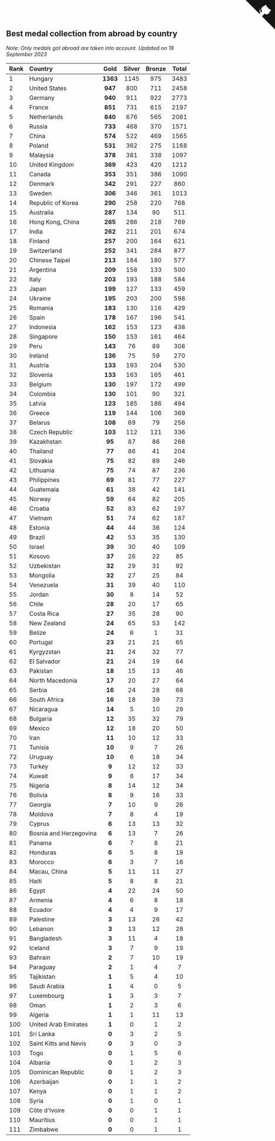 ## Best medal collection from abroad by country

*Note: Only medals got abroad are taken into account.*
*Updated on 19 September 2023*

| Rank | Country | Gold | Silver | Bronze | Total |
| :--- | :--- | :--: | :--: | :--: | :--: |
| 1 | Hungary | **1363** | 1145 | 975 | 3483 |
| 2 | United States | **947** | 800 | 711 | 2458 |
| 3 | Germany | **940** | 911 | 922 | 2773 |
| 4 | France | **851** | 731 | 615 | 2197 |
| 5 | Netherlands | **840** | 676 | 565 | 2081 |
| 6 | Russia | **733** | 468 | 370 | 1571 |
| 7 | China | **574** | 522 | 469 | 1565 |
| 8 | Poland | **531** | 362 | 275 | 1168 |
| 9 | Malaysia | **378** | 381 | 338 | 1097 |
| 10 | United Kingdom | **369** | 423 | 420 | 1212 |
| 11 | Canada | **353** | 351 | 386 | 1090 |
| 12 | Denmark | **342** | 291 | 227 | 860 |
| 13 | Sweden | **306** | 346 | 361 | 1013 |
| 14 | Republic of Korea | **290** | 258 | 220 | 768 |
| 15 | Australia | **287** | 134 | 90 | 511 |
| 16 | Hong Kong, China | **265** | 286 | 218 | 769 |
| 17 | India | **262** | 211 | 201 | 674 |
| 18 | Finland | **257** | 200 | 164 | 621 |
| 19 | Switzerland | **252** | 341 | 284 | 877 |
| 20 | Chinese Taipei | **213** | 184 | 180 | 577 |
| 21 | Argentina | **209** | 158 | 133 | 500 |
| 22 | Italy | **203** | 193 | 188 | 584 |
| 23 | Japan | **199** | 127 | 133 | 459 |
| 24 | Ukraine | **195** | 203 | 200 | 598 |
| 25 | Romania | **183** | 130 | 116 | 429 |
| 26 | Spain | **178** | 167 | 196 | 541 |
| 27 | Indonesia | **162** | 153 | 123 | 438 |
| 28 | Singapore | **150** | 153 | 161 | 464 |
| 29 | Peru | **143** | 76 | 89 | 308 |
| 30 | Ireland | **136** | 75 | 59 | 270 |
| 31 | Austria | **133** | 193 | 204 | 530 |
| 32 | Slovenia | **133** | 163 | 165 | 461 |
| 33 | Belgium | **130** | 197 | 172 | 499 |
| 34 | Colombia | **130** | 101 | 90 | 321 |
| 35 | Latvia | **123** | 185 | 186 | 494 |
| 36 | Greece | **119** | 144 | 106 | 369 |
| 37 | Belarus | **108** | 69 | 79 | 256 |
| 38 | Czech Republic | **103** | 112 | 121 | 336 |
| 39 | Kazakhstan | **95** | 87 | 86 | 268 |
| 40 | Thailand | **77** | 86 | 41 | 204 |
| 41 | Slovakia | **75** | 82 | 89 | 246 |
| 42 | Lithuania | **75** | 74 | 87 | 236 |
| 43 | Philippines | **69** | 81 | 77 | 227 |
| 44 | Guatemala | **61** | 38 | 42 | 141 |
| 45 | Norway | **59** | 64 | 82 | 205 |
| 46 | Croatia | **52** | 83 | 62 | 197 |
| 47 | Vietnam | **51** | 74 | 62 | 187 |
| 48 | Estonia | **44** | 44 | 36 | 124 |
| 49 | Brazil | **42** | 53 | 35 | 130 |
| 50 | Israel | **39** | 30 | 40 | 109 |
| 51 | Kosovo | **37** | 26 | 22 | 85 |
| 52 | Uzbekistan | **32** | 29 | 31 | 92 |
| 53 | Mongolia | **32** | 27 | 25 | 84 |
| 54 | Venezuela | **31** | 39 | 40 | 110 |
| 55 | Jordan | **30** | 8 | 14 | 52 |
| 56 | Chile | **28** | 20 | 17 | 65 |
| 57 | Costa Rica | **27** | 35 | 28 | 90 |
| 58 | New Zealand | **24** | 65 | 53 | 142 |
| 59 | Belize | **24** | 6 | 1 | 31 |
| 60 | Portugal | **23** | 21 | 21 | 65 |
| 61 | Kyrgyzstan | **21** | 24 | 32 | 77 |
| 62 | El Salvador | **21** | 24 | 19 | 64 |
| 63 | Pakistan | **18** | 15 | 13 | 46 |
| 64 | North Macedonia | **17** | 20 | 27 | 64 |
| 65 | Serbia | **16** | 24 | 28 | 68 |
| 66 | South Africa | **16** | 18 | 39 | 73 |
| 67 | Nicaragua | **14** | 5 | 10 | 29 |
| 68 | Bulgaria | **12** | 35 | 32 | 79 |
| 69 | Mexico | **12** | 18 | 20 | 50 |
| 70 | Iran | **11** | 10 | 12 | 33 |
| 71 | Tunisia | **10** | 9 | 7 | 26 |
| 72 | Uruguay | **10** | 6 | 18 | 34 |
| 73 | Turkey | **9** | 12 | 12 | 33 |
| 74 | Kuwait | **9** | 8 | 17 | 34 |
| 75 | Nigeria | **8** | 14 | 12 | 34 |
| 76 | Bolivia | **8** | 9 | 16 | 33 |
| 77 | Georgia | **7** | 10 | 9 | 26 |
| 78 | Moldova | **7** | 8 | 4 | 19 |
| 79 | Cyprus | **6** | 13 | 13 | 32 |
| 80 | Bosnia and Herzegovina | **6** | 13 | 7 | 26 |
| 81 | Panama | **6** | 7 | 8 | 21 |
| 82 | Honduras | **6** | 5 | 8 | 19 |
| 83 | Morocco | **6** | 3 | 7 | 16 |
| 84 | Macau, China | **5** | 11 | 11 | 27 |
| 85 | Haiti | **5** | 8 | 8 | 21 |
| 86 | Egypt | **4** | 22 | 24 | 50 |
| 87 | Armenia | **4** | 6 | 8 | 18 |
| 88 | Ecuador | **4** | 4 | 9 | 17 |
| 89 | Palestine | **3** | 13 | 26 | 42 |
| 90 | Lebanon | **3** | 13 | 12 | 28 |
| 91 | Bangladesh | **3** | 11 | 4 | 18 |
| 92 | Iceland | **3** | 7 | 9 | 19 |
| 93 | Bahrain | **2** | 7 | 10 | 19 |
| 94 | Paraguay | **2** | 1 | 4 | 7 |
| 95 | Tajikistan | **1** | 5 | 4 | 10 |
| 96 | Saudi Arabia | **1** | 4 | 0 | 5 |
| 97 | Luxembourg | **1** | 3 | 3 | 7 |
| 98 | Oman | **1** | 2 | 3 | 6 |
| 99 | Algeria | **1** | 1 | 11 | 13 |
| 100 | United Arab Emirates | **1** | 0 | 1 | 2 |
| 101 | Sri Lanka | **0** | 3 | 2 | 5 |
| 102 | Saint Kitts and Nevis | **0** | 3 | 0 | 3 |
| 103 | Togo | **0** | 1 | 5 | 6 |
| 104 | Albania | **0** | 1 | 2 | 3 |
| 105 | Dominican Republic | **0** | 1 | 2 | 3 |
| 106 | Azerbaijan | **0** | 1 | 1 | 2 |
| 107 | Kenya | **0** | 1 | 1 | 2 |
| 108 | Syria | **0** | 1 | 0 | 1 |
| 109 | Côte d'Ivoire | **0** | 0 | 1 | 1 |
| 110 | Mauritius | **0** | 0 | 1 | 1 |
| 111 | Zimbabwe | **0** | 0 | 1 | 1 |


<a href="https://github.com/JustinTimeCuber/wca_statistics" class="github-corner" aria-label="View source on Github"><svg width="80" height="80" viewBox="0 0 250 250" style="fill:#151513; color:#fff; position: absolute; top: 0; border: 0; right: 0;" aria-hidden="true"><path d="M0,0 L115,115 L130,115 L142,142 L250,250 L250,0 Z"></path><path d="M128.3,109.0 C113.8,99.7 119.0,89.6 119.0,89.6 C122.0,82.7 120.5,78.6 120.5,78.6 C119.2,72.0 123.4,76.3 123.4,76.3 C127.3,80.9 125.5,87.3 125.5,87.3 C122.9,97.6 130.6,101.9 134.4,103.2" fill="currentColor" style="transform-origin: 130px 106px;" class="octo-arm"></path><path d="M115.0,115.0 C114.9,115.1 118.7,116.5 119.8,115.4 L133.7,101.6 C136.9,99.2 139.9,98.4 142.2,98.6 C133.8,88.0 127.5,74.4 143.8,58.0 C148.5,53.4 154.0,51.2 159.7,51.0 C160.3,49.4 163.2,43.6 171.4,40.1 C171.4,40.1 176.1,42.5 178.8,56.2 C183.1,58.6 187.2,61.8 190.9,65.4 C194.5,69.0 197.7,73.2 200.1,77.6 C213.8,80.2 216.3,84.9 216.3,84.9 C212.7,93.1 206.9,96.0 205.4,96.6 C205.1,102.4 203.0,107.8 198.3,112.5 C181.9,128.9 168.3,122.5 157.7,114.1 C157.9,116.9 156.7,120.9 152.7,124.9 L141.0,136.5 C139.8,137.7 141.6,141.9 141.8,141.8 Z" fill="currentColor" class="octo-body"></path></svg></a><style>.github-corner:hover .octo-arm{animation:octocat-wave 560ms ease-in-out}@keyframes octocat-wave{0%,100%{transform:rotate(0)}20%,60%{transform:rotate(-25deg)}40%,80%{transform:rotate(10deg)}}@media (max-width:500px){.github-corner:hover .octo-arm{animation:none}.github-corner .octo-arm{animation:octocat-wave 560ms ease-in-out}}</style>
